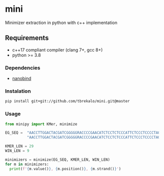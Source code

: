 # mini
Minimizer extraction in python with c++ implementation

## Requirements
- c++17 compliant compiler (clang 7+, gcc 8+)
- python >= 3.8

### Dependencies
- [nanobind](https://github.com/wjakob/nanobind)

### Instalation
```bash
pip install git+git://github.com/tbrekalo/mini.git@master
```

### Usage
```python
from minipy import KMer, minimize

EG_SEQ =  "AACCTTGGACTACGATCGGGGGRACCCCGAACATCTCCTCTCCCATTCTCCCTCCCCTAGAGATTCATTC" \
          "AACCTTGGACTACGATCGGGGGRACCCCGAACATCTCCTCTCCCATTCTCCCTCCCCTAGAGATTCATTC"

KMER_LEN = 29
WIN_LEN = 9

minimizers = minimize(EG_SEQ, KMER_LEN, WIN_LEN)
for m in minimizers:
  print(f'{m.value()}, {m.position()}, {m.strand()}')
```

